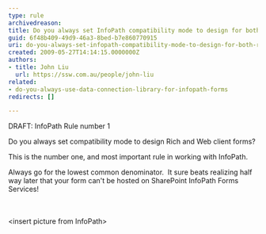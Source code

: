 ```yaml
---
type: rule
archivedreason: 
title: Do you always set InfoPath compatibility mode to design for both Rich and Web client forms?
guid: 6f48b409-49d9-46a3-8bed-b7e860770915
uri: do-you-always-set-infopath-compatibility-mode-to-design-for-both-rich-and-web-client-forms
created: 2009-05-27T14:14:15.0000000Z
authors:
- title: John Liu
  url: https://ssw.com.au/people/john-liu
related:
- do-you-always-use-data-connection-library-for-infopath-forms
redirects: []

---
```




  <p>DRAFT&#58; InfoPath Rule number 1</p>
<p>Do you always set compatibility mode to design Rich and Web client forms?</p>
<p>This is the number one, and most important rule in working with InfoPath.</p>
<p>Always go for the lowest common denominator.&#160; It sure beats realizing half way later that your form can't be hosted on SharePoint InfoPath Forms Services!</p>

<br><excerpt class='endintro'></excerpt><br>
&lt;insert picture from InfoPath&gt; 



